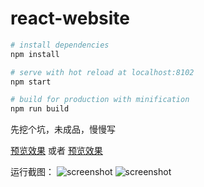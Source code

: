 # react-website

``` bash
# install dependencies
npm install

# serve with hot reload at localhost:8102
npm start

# build for production with minification
npm run build
```

先挖个坑，未成品，慢慢写

[预览效果](https://zhchi-me.github.io/react-website/build/index.html) 或者 [预览效果](https://www.zhchi.me/works/react-cnode/index.html)

运行截图：
![screenshot]('./src/assets/images/screenshot/1.png')
![screenshot]('./src/assets/images/screenshot/2.png')